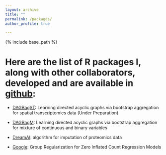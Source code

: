 ```yaml
---
layout: archive
title: ""
permalink: /packages/
author_profile: true

---
```


{% include base_path %}

Here are the list of R packages I, along with other collaborators, developed and are available in [github](https://github.com/Shrabanti87):
======

* [DAGBagST](https://github.com/Shrabanti87/DAGBagST): Learning directed acyclic graphs via bootstrap aggregation for spatial transcriptomics data (Under Preparation)

* [DAGBagM](https://github.com/jie108/dagbagM): Learning directed acyclic graphs via bootstrap aggregation for mixture of continuous and binary variables

* [DreamAI](https://github.com/Shrabanti87/DreamAI): algorithm for imputation of proteomics data

* [Google](https://github.com/Shrabanti87/Gooogle): Group Regularization for Zero Inflated Count Regression Models

